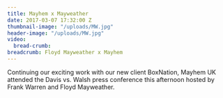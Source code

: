 ```yaml
---
title: Mayhem x Mayweather
date: 2017-03-07 17:32:00 Z
thumbnail-image: "/uploads/MW.jpg"
header-image: "/uploads/MW.jpg"
video:
  bread-crumb: 
breadcrumb: Floyd Mayweather x Mayhem
---
```


Continuing our exciting work with our new client BoxNation, Mayhem UK attended the Davis vs. Walsh press conference this afternoon hosted by Frank Warren and Floyd Mayweather.